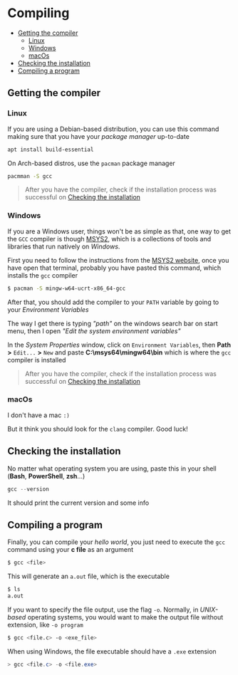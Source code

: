 # Compiling

- [Getting the compiler](#getting-the-compiler)
    - [Linux](#linux)
    - [Windows](#windows)
    - [macOs](#macos)
- [Checking the installation](#checking-the-installation)
- [Compiling a program](#compiling-a-program)

## Getting the compiler

### Linux

If you are using a Debian-based distribution, you can use this command making sure that you have your *package manager* up-to-date

```bash
apt install build-essential
```

On Arch-based distros, use the `pacman` package manager

```bash
pacmman -S gcc
```

> After you have the compiler, check if the installation process was successful on [Checking the installation](#checking-the-installation)

### Windows

If you are a Windows user, things won't be as simple as that, one way to get the `GCC` compiler is though [MSYS2](https://www.msys2.org/), which is a collections of tools and libraries that run natively on *Windows*.

First you need to follow the instructions from the [MSYS2 website](https://www.msys2.org/), once you have open that terminal, probably you have pasted this command, which installs the `gcc` compiler

```bash
$ pacman -S mingw-w64-ucrt-x86_64-gcc
```

After that, you should add the compiler to your `PATH` variable by going to your *Environment Variables*

The way I get there is typing *"path"* on the windows search bar on start menu, then I open *"Edit the system environment variables"*

In the *System Properties* window, click on `Environment Variables`, then **Path** **>** `Edit...` **>** `New` and paste **C:\msys64\mingw64\bin** which is where the `gcc` compiler is installed

> After you have the compiler, check if the installation process was successful on [Checking the installation](#checking-the-installation)

### macOs

I don't have a mac `:)`

But it think you should look for the `clang` compiler. Good luck!

## Checking the installation

No matter what operating system you are using, paste this in your shell (**Bash**, **PowerShell**, **zsh**...)

```PowerShell
gcc --version
```

It should print the current version and some info

## Compiling a program

Finally, you can compile your *hello world*, you just need to execute the `gcc` command using your **c file** as an argument

```bash
$ gcc <file>
```

This will generate an `a.out` file, which is the executable

```bash
$ ls
a.out
```

If you want to specify the file output, use the flag `-o`. Normally, in *UNIX-based* operating systems, you would want to make the output file without extension, like `-o program`

```bash
$ gcc <file.c> -o <exe_file>
```

When using Windows, the file executable should have a `.exe` extension

```powershell
> gcc <file.c> -o <file.exe>
```
